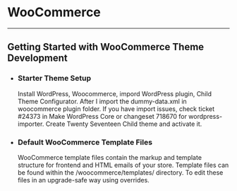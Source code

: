 <h1>WooCommerce</h1>
<hr>
<h2>Getting Started with WooCommerce Theme Development</h2>
<ul>
    <li>
        <h3>Starter Theme Setup</h3>
        <p>Install WordPress, Woocommerce, impord WordPress plugin, Child Theme Configurator. After I import the dummy-data.xml in woocommerce plugin folder. If you have import issues, check ticket #24373 in Make WordPress Core or changeset 718670 for wordpress-importer. Create Twenty Seventeen Child theme and activate it.</p>
    </li>
    <li>
        <h3>Default WooCommerce Template Files</h3>
        <p>WooCommerce template files contain the markup and template structure for frontend and HTML emails of your store. Template files can be found within the /woocommerce/templates/ directory. To edit these files in an upgrade-safe way using overrides.</p>
    </li>
</ul>

